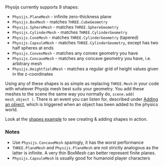 Physijs currently supports 9 shapes:

* `Physijs.PlaneMesh` - infinite zero-thickness plane
* `Physijs.BoxMesh` - matches `THREE.CubeGeometry`
* `Physijs.SphereMesh` - matches `THREE.SphereGeometry`
* `Physijs.CylinderMesh` - matches `THREE.CylinderGeometry`
* `Physijs.ConeMesh` - matches `THREE.CylinderGeometry` (tapered)
* `Physijs.CapsuleMesh` - matches `THREE.CylinderGeometry`, except has two half spheres at ends
* `Physijs.ConvexMesh` - matches any convex geometry you have
* `Physijs.ConcaveMesh` - matches any concave geometry you have, i.e. arbitrary mesh
* `Physijs.HeightfieldMesh` - matches a regular grid of height values given in the z-coordinates

Using any of these shapes is as simple as replacing `THREE.Mesh` in your code with whatever Physijs mesh best suits your geometry. You add these meshes to the scene the same way you normally do, `scene.add( mesh_object )`. There is an event you can listen for, described under [Adding an object](https://github.com/chandlerprall/Physijs/wiki/Callbacks-&-Events), which is triggered when an object has been added to the physics world.

Look at the [shapes example](https://github.com/chandlerprall/Physijs/blob/master/examples/shapes.html) to see creating & adding shapes in action.

### Notes

* Use `Physijs.ConcaveMesh` sparingly, it has the worst performance
* `THREE.PlaneMesh` and `Physijs.PlaneMesh` are not strictly analogous as the latter is infinite. A very thin BoxMesh can better represent finite planes.
* `Physijs.CapsuleMesh` is usually good for humanoid player characters